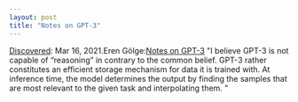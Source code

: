 ```yaml
---
layout: post
title: "Notes on GPT-3"
---
```

[Discovered](http://rolandtanglao.com/2020/07/29/p1-blogthis-checkvist-list-links-to-blog/): Mar 16, 2021.Eren Gölge:[Notes on GPT-3](https://erogol.com/short-notes-on-gpt-3/) "I believe GPT-3 is not capable of “reasoning” in contrary to the common belief. GPT-3 rather constitutes an efficient storage mechanism for data it is trained with. At inference time, the model determines the output by finding the samples that are most relevant to the given task and interpolating them. "

